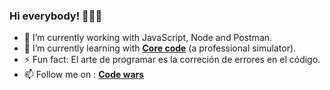 ### Hi everybody! 👋👨‍💻

- 🔭 I’m currently working with JavaScript, Node and Postman.
- 🌱 I’m currently learning with [**Core code**](https://www.core-code.io/) (a professional simulator).
- ⚡ Fun fact: El arte de programar es la correción de errores en el código.
- 📫 Follow me on : [**Code wars**](https://www.codewars.com/users/AlbertoProgra) 

